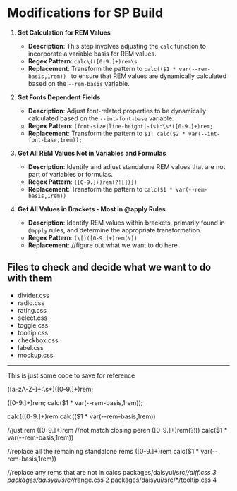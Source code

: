 # Modifications for SP Build

1. **Set Calculation for REM Values**

   - **Description**: This step involves adjusting the `calc` function to incorporate a variable basis for REM values.
   - **Regex Pattern**: `calc\(([0-9.]+)rem\s`
   - **Replacement**: Transform the pattern to `calc(($1 * var(--rem-basis,1rem)) ` to ensure that REM values are dynamically calculated based on the `--rem-basis` variable.

2. **Set Fonts Dependent Fields**

   - **Description**: Adjust font-related properties to be dynamically calculated based on the `--int-font-base` variable.
   - **Regex Pattern**: `(font-size|line-height|-fs):\s*([0-9.]+)rem;`
   - **Replacement**: Transform the pattern to `$1: calc($2 * var(--int-font-base,1rem));`

3. **Get All REM Values Not in Variables and Formulas**

   - **Description**: Identify and adjust standalone REM values that are not part of variables or formulas.
   - **Regex Pattern**: `([0-9.]+)rem(?![])])`
   - **Replacement**: Transform the pattern to `calc($1 * var(--rem-basis,1rem))`

4. **Get All Values in Brackets - Most in @apply Rules**

   - **Description**: Identify REM values within brackets, primarily found in `@apply` rules, and determine the appropriate transformation.
   - **Regex Pattern**: `(\[)([0-9.]+)rem(\])`
   - **Replacement**: //figure out what we want to do here

## Files to check and decide what we want to do with them

- divider.css
- radio.css
- rating.css
- select.css
- toggle.css
- tooltip.css
- checkbox.css
- label.css
- mockup.css

---

This is just some code to save for reference

([a-zA-Z-]+:\s\*)([0-9.]+)rem;

([0-9.]+)rem;
calc($1 \* var(--rem-basis,1rem));

calc\(([0-9.]+)rem
calc(($1 \* var(--rem-basis,1rem))

//just rem
([0-9.]+)rem
//not match closing peren
([0-9.]+)rem(?!\))
calc($1 \* var(--rem-basis,1rem))

//replace all the remaining standalone rems
([0-9.]+)rem
calc($1 \* var(--rem-basis,1rem))

//replace any rems that are not in calcs
packages/daisyui/src/_/diff.css 3
packages/daisyui/src/_/range.css 2
packages/daisyui/src/\*/tooltip.css 4
